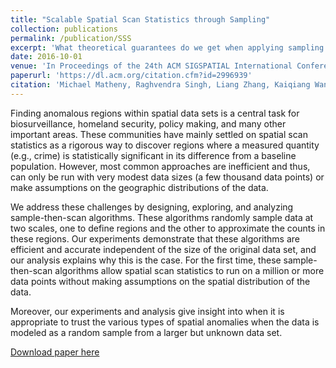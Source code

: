 ```yaml
---
title: "Scalable Spatial Scan Statistics through Sampling"
collection: publications
permalink: /publication/SSS
excerpt: 'What theoretical guarantees do we get when applying sampling to spatial scan statistics.'
date: 2016-10-01
venue: 'In Proceedings of the 24th ACM SIGSPATIAL International Conference on Advances in Geographic Information Systems'
paperurl: 'https://dl.acm.org/citation.cfm?id=2996939'
citation: 'Michael Matheny, Raghvendra Singh, Liang Zhang, Kaiqiang Wang, Jeff M. Phillips. Scalable Spatial Scan Statistics through Sampling. In Proceedings of the 24th ACM SIGSPATIAL International Conference on Advances in Geographic Information Systems. 2016'
---
```

Finding anomalous regions within spatial data sets is a central task for biosurveillance, homeland security, policy making, and many other important areas.
These communities have mainly settled on spatial scan statistics as a rigorous way to discover regions where a measured quantity (e.g., crime) is statistically significant in its difference from a baseline population.  However, most common approaches are inefficient and thus, can only be run with very modest data sizes (a few thousand data points) or make assumptions on the geographic distributions of the data. 

We address these challenges by designing, exploring, and analyzing sample-then-scan algorithms.  These algorithms randomly sample data at two scales, one to define regions and the other to approximate the counts in these regions.  Our experiments demonstrate that these algorithms are efficient and accurate independent of the size of the original data set, and our analysis explains why this is the case. For the first time, these sample-then-scan algorithms allow spatial scan statistics to run on a million or more data points without making assumptions on the spatial distribution of the data.

Moreover, our experiments and analysis give insight into when it is appropriate to trust the various types of spatial anomalies when the data is modeled as a random sample from a larger but unknown data set. 

[Download paper here](http://michaelmathen.github.io/files/SSS.pdf)

